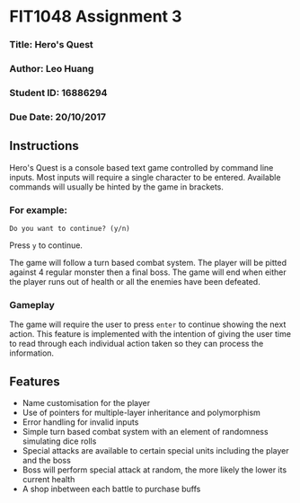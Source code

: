 # FIT1048 Assignment 3
### Title: Hero's Quest
### Author: Leo Huang
### Student ID: 16886294
### Due Date: 20/10/2017

## Instructions
Hero's Quest is a console based text game controlled by command line inputs.
Most inputs will require a single character to be entered.
Available commands will usually be hinted by the game in brackets.

### For example:
`Do you want to continue? (y/n)`

Press `y` to continue.

The game will follow a turn based combat system.
The player will be pitted against 4 regular monster then a final boss.
The game will end when either the player runs out of health or all the enemies have been defeated.

### Gameplay
The game will require the user to press `enter` to continue showing the next action. This feature is implemented with the intention of giving the user time to read through each individual action taken so they can process the information.

## Features
* Name customisation for the player
* Use of pointers for multiple-layer inheritance and polymorphism
* Error handling for invalid inputs
* Simple turn based combat system with an element of randomness simulating dice rolls
* Special attacks are available to certain special units including the player and the boss
* Boss will perform special attack at random, the more likely the lower its current health
* A shop inbetween each battle to purchase buffs